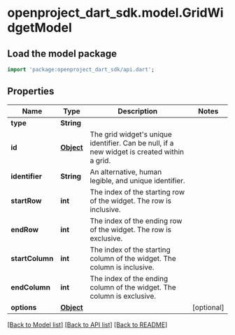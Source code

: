 # openproject_dart_sdk.model.GridWidgetModel

## Load the model package
```dart
import 'package:openproject_dart_sdk/api.dart';
```

## Properties
Name | Type | Description | Notes
------------ | ------------- | ------------- | -------------
**type** | **String** |  | 
**id** | [**Object**](.md) | The grid widget's unique identifier. Can be null, if a new widget is created within a grid. | 
**identifier** | **String** | An alternative, human legible, and unique identifier. | 
**startRow** | **int** | The index of the starting row of the widget. The row is inclusive. | 
**endRow** | **int** | The index of the ending row of the widget. The row is exclusive. | 
**startColumn** | **int** | The index of the starting column of the widget. The column is inclusive. | 
**endColumn** | **int** | The index of the ending column of the widget. The column is exclusive. | 
**options** | [**Object**](.md) |  | [optional] 

[[Back to Model list]](../README.md#documentation-for-models) [[Back to API list]](../README.md#documentation-for-api-endpoints) [[Back to README]](../README.md)


